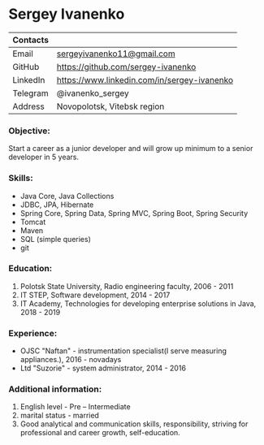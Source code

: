# Sergey Ivanenko

| Contacts | |
| ------ | ------ |
| Email | sergeyivanenko11@gmail.com |
| GitHub | https://github.com/sergey-ivanenko |
| LinkedIn | https://www.linkedin.com/in/sergey-ivanenko |
| Telegram | @ivanenko_sergey |
| Address | Novopolotsk, Vitebsk region |

### Objective:
Start a career as a junior developer and will grow up minimum to a senior developer in 5 years.

### Skills:
* Java Core, Java Collections
* JDBC, JPA, Hibernate
* Spring Core, Spring Data, Spring MVC, Spring Boot, Spring Security
* Tomcat
* Maven
* SQL (simple queries)
* git

### Education:
1. Polotsk State University, Radio engineering faculty, 2006 - 2011
2. IT STEP, Software development, 2014 - 2017
3. IT Academy, Technologies for developing enterprise solutions in Java, 2018 - 2019

### Experience:
* OJSC "Naftan" - instrumentation specialist(I serve measuring appliances.), 2016 - novadays
* Ltd "Suzorie" - system administrator, 2014 - 2016

### Additional information:
1. English level - Pre – Intermediate
2. marital status - married
3. Good analytical and communication skills, responsibility, striving for professional and career growth, self-education.
